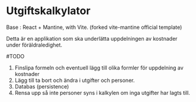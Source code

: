 # Utgiftskalkylator

Base : React + Mantine, with Vite. (forked vite-mantine official template)

Detta är en applikation som ska underlätta uppdelningen av kostnader under
föräldraledighet.


#TODO

1. Finslipa formeln och eventuell lägg till olika formler för uppdelning av kostnader
2. Lägg till ta bort och ändra i utgifter och personer.
3. Databas (persistence)
4. Rensa upp så inte personer syns i kalkylen om inga utgifter har lagts till.